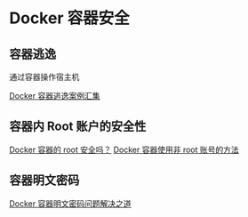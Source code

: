 # Docker 容器安全

## 容器逃逸

通过容器操作宿主机

[Docker 容器逃逸案例汇集](https://cloud.tencent.com/developer/article/1676154)

## 容器内 Root 账户的安全性

[Docker 容器的 root 安全吗？](https://guide.daocloud.io/dcs/docker-root-9153994.html)
[Docker 容器使用非 root 账号的方法](https://blog.csdn.net/boling_cavalry/article/details/93380447)

## 容器明文密码

[Docker 容器明文密码问题解决之道](https://guide.daocloud.io/dcs/docker-9154000.html)